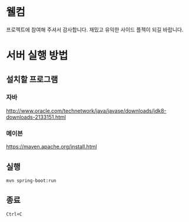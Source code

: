 # 웰컴

프로젝트에 참여해 주셔서 감사합니다. 재밌고 유익한 사이드 플젝이 되길 바랍니다.

# 서버 실행 방법

## 설치할 프로그램

### 자바

http://www.oracle.com/technetwork/java/javase/downloads/jdk8-downloads-2133151.html

### 메이븐

https://maven.apache.org/install.html

## 실행

```
mvn spring-boot:run
```

## 종료

```
Ctrl+C
```

